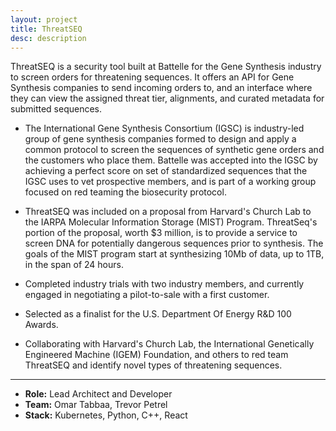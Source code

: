 ```yaml
---
layout: project
title: ThreatSEQ
desc: description
---
```


ThreatSEQ is a security tool built at Battelle for the Gene Synthesis industry to screen orders for threatening
sequences. It offers an API for Gene Synthesis companies to send incoming orders to, and an interface where they can
view the assigned threat tier, alignments, and curated metadata for submitted sequences. 

- The International Gene Synthesis Consortium (IGSC) is industry-led group of gene synthesis companies
  formed to design and apply a common protocol to screen the sequences of synthetic gene orders and the customers who
  place them. Battelle was accepted into the IGSC by achieving a perfect score on set of standardized sequences that the
  IGSC uses to vet prospective members, and is part of a working group focused on red teaming the biosecurity protocol.

- ThreatSEQ was included on a proposal from Harvard's Church Lab to the IARPA Molecular Information Storage (MIST)
  Program. ThreatSeq's portion of the proposal, worth $3 million, is to provide a service to screen DNA for potentially
  dangerous sequences prior to synthesis. The goals of the MIST program start at synthesizing 10Mb of data, up to 1TB,
  in the span of 24 hours.

- Completed industry trials with two industry members, and currently engaged in negotiating a
  pilot-to-sale with a first customer.

- Selected as a finalist for the U.S. Department Of Energy R&D 100 Awards.

- Collaborating with Harvard's Church Lab, the International Genetically Engineered Machine (IGEM)
  Foundation, and others to red team ThreatSEQ and identify novel types of threatening sequences.

---

- **Role:** Lead Architect and Developer
- **Team:** Omar Tabbaa, Trevor Petrel
- **Stack:** Kubernetes, Python, C++, React
